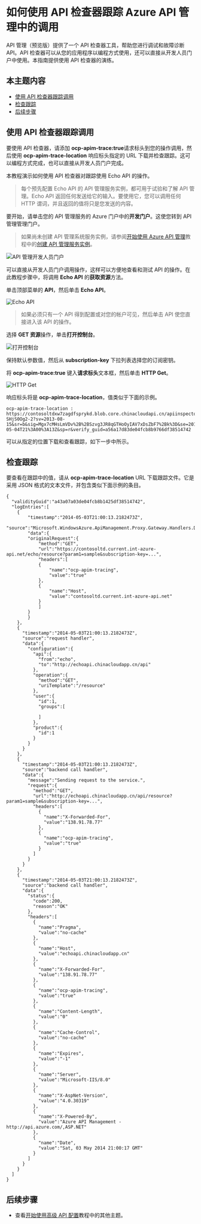 <properties pageTitle="如何使用 API 检查器跟踪 Azure API 管理中的调用" metaKeywords="" description="了解如何使用 API 检查器跟踪 Azure API 管理中的调用。" metaCanonical="" services="" documentationCenter="API Management" title="如何使用 API 检查器跟踪 Azure API 管理中的调用" authors="sdanie" solutions="" manager="" editor="" />
<tags ms.service=""
    ms.date="02/24/2015"
    wacn.date="04/11/2015"
    />

# 如何使用 API 检查器跟踪 Azure API 管理中的调用

API 管理（预览版）提供了一个 API 检查器工具，帮助您进行调试和故障诊断 API。API 检查器可以从您的应用程序以编程方式使用，还可以直接从开发人员门户中使用。本指南提供使用 API 检查器的演练。

## 本主题内容

-   [使用 API 检查器跟踪调用][使用 API 检查器跟踪调用]
-   [检查跟踪][检查跟踪]
-   [后续步骤][后续步骤]

## <a name="trace-call"> </a>使用 API 检查器跟踪调用

要使用 API 检查器，请添加 **ocp-apim-trace:true**请求标头到您的操作调用，然后使用 **ocp-apim-trace-location** 响应标头指定的 URL 下载并检查跟踪。这可以编程方式完成，也可以直接从开发人员门户完成。

本教程演示如何使用 API 检查器对跟踪使用 Echo API 的操作。

> 每个预先配置 Echo API 的 API 管理服务实例，都可用于试验和了解 API 管理。Echo API 返回任何发送给它的输入。要使用它，您可以调用任何 HTTP 谓词，并且返回的值将只是您发送的内容。

要开始，请单击您的 API 管理服务的 Azure 门户中的**开发门户**。这使您转到 API 管理管理门户。

> 如果尚未创建 API 管理系统服务实例，请参阅[开始使用 Azure API 管理][开始使用 Azure API 管理]教程中的[创建 API 管理服务实例][创建 API 管理服务实例]。

![API 管理开发人员门户][API 管理开发人员门户]

可以直接从开发人员门户调用操作，这样可以方便地查看和测试 API 的操作。在此教程步骤中，将调用 **Echo API** 的**获取资源**方法。

单击顶部菜单的 **API**，然后单击 **Echo API**。

![Echo API][Echo API]

> 如果必须只有一个 API 得到配置或对您的帐户可见，然后单击 API 使您直接进入该 API 的操作。

选择 **GET 资源**操作，单击**打开控制台**。

![打开控制台][打开控制台]

保持默认参数值，然后从 **subscription-key** 下拉列表选择您的订阅密钥。

将 **ocp-apim-trace:true** 键入**请求标头**文本框，然后单击 **HTTP Get**。

![HTTP Get][HTTP Get]

响应标头将是 **ocp-apim-trace-location**，值类似于下面的示例。

    ocp-apim-trace-location : https://contosoltdxw7zagdfsprykd.blob.core.chinacloudapi.cn/apiinspectorcontainer/ZW3e23NsW4wQyS-SHjS0Og2-2?sv=2013-08-15&sr=b&sig=Mgx7cMHsLmVDv%2B%2BSzvg3JR8qGTHoOyIAV7xDsZbF7%2Bk%3D&se=2014-05-04T21%3A00%3A13Z&sp=r&verify_guid=a56a17d83de04fcb8b9766df38514742

可以从指定的位置下载和查看跟踪，如下一步中所示。

## <a name="inspect-trace"> </a>检查跟踪

要查看在跟踪中的值，请从 **ocp-apim-trace-location** URL 下载跟踪文件。它是采用 JSON 格式的文本文件，并包含类似下面示例的条目。

    {
      "validityGuid":"a43a07a03de04fcb8b1425df38514742",
      "logEntries":[
        {
            "timestamp":"2014-05-03T21:00:13.2182473Z",
            "source":"Microsoft.WindowsAzure.ApiManagement.Proxy.Gateway.Handlers.DebugLoggingHandler",
            "data":{
            "originalRequest":{
                "method":"GET",
                "url":"https://contosoltd.current.int-azure-api.net/echo/resource?param1=sample&subscription-key=...",
                "headers":[
                {
                    "name":"ocp-apim-tracing",
                    "value":"true"
                },
                {
                    "name":"Host",
                    "value":"contosoltd.current.int-azure-api.net"
                }
                ]
            }
            }
        },
        {
          "timestamp":"2014-05-03T21:00:13.2182473Z",
          "source":"request handler",
          "data":{
            "configuration":{
              "api":{
                "from":"echo",
                "to":"http://echoapi.chinacloudapp.cn/api"
              },
              "operation":{
                "method":"GET",
                "uriTemplate":"/resource"
              },
              "user":{
                "id":1,
                "groups":[
              
                ]
              },
              "product":{
                "id":1
              }
            }
          }
        },
        {
          "timestamp":"2014-05-03T21:00:13.2182473Z",
          "source":"backend call handler",
          "data":{
            "message":"Sending request to the service.",
            "request":{
              "method":"GET",
              "url":"http://echoapi.chinacloudapp.cn/api/resource?param1=sample&subscription-key=...",
              "headers":[
                {
                  "name":"X-Forwarded-For",
                  "value":"138.91.78.77"
                },
                {
                  "name":"ocp-apim-tracing",
                  "value":"true"
                }
              ]
            }
          }
        },
        {
          "timestamp":"2014-05-03T21:00:13.2182473Z",
          "source":"backend call handler",
          "data":{
            "status":{
              "code":200,
              "reason":"OK"
            },
            "headers":[
              {
                "name":"Pragma",
                "value":"no-cache"
              },
              {
                "name":"Host",
                "value":"echoapi.chinacloudapp.cn"
              },
              {
                "name":"X-Forwarded-For",
                "value":"138.91.78.77"
              },
              {
                "name":"ocp-apim-tracing",
                "value":"true"
              },
              {
                "name":"Content-Length",
                "value":"0"
              },
              {
                "name":"Cache-Control",
                "value":"no-cache"
              },
              {
                "name":"Expires",
                "value":"-1"
              },
              {
                "name":"Server",
                "value":"Microsoft-IIS/8.0"
              },
              {
                "name":"X-AspNet-Version",
                "value":"4.0.30319"
              },
              {
                "name":"X-Powered-By",
                "value":"Azure API Management - http://api.azure.com/,ASP.NET"
              },
              {
                "name":"Date",
                "value":"Sat, 03 May 2014 21:00:17 GMT"
              }
            ]
          }
        }
      ]
    }

## <a name="next-steps"> </a>后续步骤

-   查看[开始使用高级 API 配置][开始使用高级 API 配置]教程中的其他主题。

  [使用 API 检查器跟踪调用]: #trace-call
  [检查跟踪]: #inspect-trace
  [后续步骤]: #next-steps
  [开始使用 Azure API 管理]: ../api-management-get-started
  [创建 API 管理服务实例]: ../api-management-get-started/#create-service-instance
  [API 管理开发人员门户]: ./media/api-management-howto-api-inspector/api-management-developer-portal-menu.png
  [Echo API]: ./media/api-management-howto-api-inspector/api-management-echo-api.png
  [打开控制台]: ./media/api-management-howto-api-inspector/api-management-open-console.png
  [HTTP Get]: ./media/api-management-howto-api-inspector/api-management-http-get.png
  [开始使用高级 API 配置]: ../api-management-get-started-advanced
